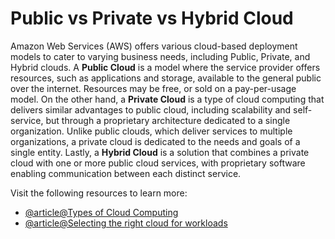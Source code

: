 # Public vs Private vs Hybrid Cloud

Amazon Web Services (AWS) offers various cloud-based deployment models to cater to varying business needs, including Public, Private, and Hybrid clouds. A **Public Cloud** is a model where the service provider offers resources, such as applications and storage, available to the general public over the internet. Resources may be free, or sold on a pay-per-usage model. On the other hand, a **Private Cloud** is a type of cloud computing that delivers similar advantages to public cloud, including scalability and self-service, but through a proprietary architecture dedicated to a single organization. Unlike public clouds, which deliver services to multiple organizations, a private cloud is dedicated to the needs and goals of a single entity. Lastly, a **Hybrid Cloud** is a solution that combines a private cloud with one or more public cloud services, with proprietary software enabling communication between each distinct service.

Visit the following resources to learn more:

- [@article@Types of Cloud Computing](https://www.redhat.com/en/topics/cloud-computing/public-cloud-vs-private-cloud-and-hybrid-cloud)
- [@article@Selecting the right cloud for workloads](https://docs.aws.amazon.com/whitepapers/latest/public-sector-cloud-transformation/selecting-the-right-cloud-for-workloads-differences-between-public-private-and-hybrid.html)
